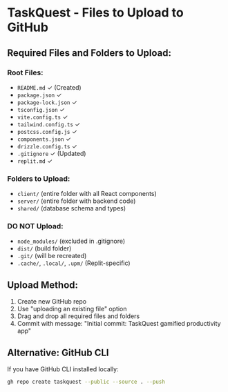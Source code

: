 # TaskQuest - Files to Upload to GitHub

## Required Files and Folders to Upload:

### Root Files:
- `README.md` ✓ (Created)
- `package.json` ✓
- `package-lock.json` ✓
- `tsconfig.json` ✓
- `vite.config.ts` ✓
- `tailwind.config.ts` ✓
- `postcss.config.js` ✓
- `components.json` ✓
- `drizzle.config.ts` ✓
- `.gitignore` ✓ (Updated)
- `replit.md` ✓

### Folders to Upload:
- `client/` (entire folder with all React components)
- `server/` (entire folder with backend code)
- `shared/` (database schema and types)

### DO NOT Upload:
- `node_modules/` (excluded in .gitignore)
- `dist/` (build folder)
- `.git/` (will be recreated)
- `.cache/`, `.local/`, `.upm/` (Replit-specific)

## Upload Method:
1. Create new GitHub repo
2. Use "uploading an existing file" option
3. Drag and drop all required files and folders
4. Commit with message: "Initial commit: TaskQuest gamified productivity app"

## Alternative: GitHub CLI
If you have GitHub CLI installed locally:
```bash
gh repo create taskquest --public --source . --push
```